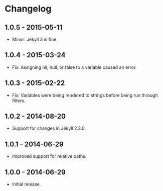 # Changelog

## 1.0.5 - 2015-05-11
- Minor: Jekyll 3 is fine.

## 1.0.4 - 2015-03-24
- Fix: Assigning nil, null, or false to a variable caused an error.

## 1.0.3 - 2015-02-22
- Fix: Variables were being rendered to strings before being run through filters.

## 1.0.2 - 2014-08-20
- Support for changes in Jekyll 2.3.0.

## 1.0.1 - 2014-06-29
- Improved support for relative paths.

## 1.0.0 - 2014-06-29
- Initial release.
